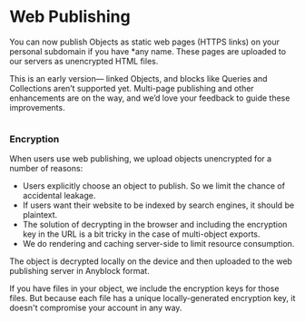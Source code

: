# Web Publishing

You can now publish Objects as static web pages (HTTPS links) on your personal subdomain if you have \*any name. These pages are uploaded to our servers as unencrypted HTML files.&#x20;

This is an early version— linked Objects, and blocks like Queries and Collections aren’t supported yet. Multi-page publishing and other enhancements are on the way, and we’d love your feedback to guide these improvements.

<figure><img src="../.gitbook/assets/webpublishing_2x (new).png" alt=""><figcaption></figcaption></figure>

### Encryption

When users use web publishing, we upload objects unencrypted for a number of reasons:

* Users explicitly choose an object to publish. So we limit the chance of accidental leakage.
* If users want their website to be indexed by search engines, it should be plaintext.
* The solution of decrypting in the browser and including the encryption key in the URL is a bit tricky in the case of multi-object exports.
* We do rendering and caching server-side to limit resource consumption.

The object is decrypted locally on the device and then uploaded to the web publishing server in Anyblock format.

If you have files in your object, we include the encryption keys for those files. But because each file has a unique locally-generated encryption key, it doesn't compromise your account in any way.

